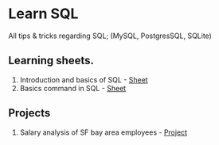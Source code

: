 # Learn SQL

All tips & tricks regarding SQL; (MySQL, PostgresSQL, SQLite)

## Learning sheets.

1. Introduction and basics of SQL - [Sheet](intro-to-sql.md)
2. Basics command in SQL - [Sheet](step01-sql.md)

## Projects

1. Salary analysis of SF bay area employees - [Project](salary_sqlite/README.md)